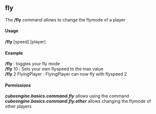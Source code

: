## fly ##
The **/fly** command allows to change the flymode of a player

#### Usage ####
**/fly** [speed] [player]

#### Example ####
**/fly** : toggles your fly mode  
**/fly** 10 : Sets your own flyspeed to the max value  
**/fly** 2 FlyingPlayer : FlyingPlayer can now fly with flyspeed 2


#### Permissions ####
***cubeengine.basics.command.fly*** allows using the command  
***cubeengine.basics.command.fly.other*** allows changing the flymode of other players
